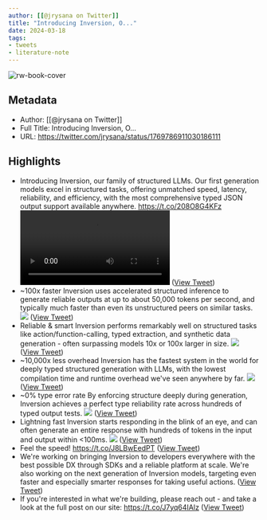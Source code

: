 ```yaml
---
author: [[@jrysana on Twitter]]
title: "Introducing Inversion, O..."
date: 2024-03-18
tags: 
- tweets
- literature-note
---
```

![rw-book-cover](https://pbs.twimg.com/profile_images/1757242446679789569/s3YijRaf.jpg)

## Metadata
- Author: [[@jrysana on Twitter]]
- Full Title: Introducing Inversion, O...
- URL: https://twitter.com/jrysana/status/1769786911030186111

## Highlights
- Introducing Inversion, our family of structured LLMs.
  Our first generation models excel in structured tasks, offering unmatched speed, latency, reliability, and efficiency, with the most comprehensive typed JSON output support available anywhere.
  https://t.co/208O8G4KFz <video controls><source src="https://video.twimg.com/ext_tw_video/1769782018928152576/pu/pl/olIo_JL49EoykeyO.m3u8?tag=12&container=cmaf" type="application/x-mpegURL"><source src="https://video.twimg.com/ext_tw_video/1769782018928152576/pu/vid/avc1/480x270/TobTHAmxdgVRF_ej.mp4?tag=12" type="video/mp4"><source src="https://video.twimg.com/ext_tw_video/1769782018928152576/pu/vid/avc1/640x360/i9qR8-rkiC8I37MH.mp4?tag=12" type="video/mp4"><source src="https://video.twimg.com/ext_tw_video/1769782018928152576/pu/vid/avc1/1280x720/Y5Uxfw6lsvg2PL2l.mp4?tag=12" type="video/mp4">Your browser does not support the video tag.</video> ([View Tweet](https://twitter.com/jrysana/status/1769786911030186111))
- ~100x faster
  Inversion uses accelerated structured inference to generate reliable outputs at up to about 50,000 tokens per second, and typically much faster than even its unstructured peers on similar tasks. 
  ![](https://pbs.twimg.com/media/GI-JYKQXoAAwdD2.jpg) ([View Tweet](https://twitter.com/jrysana/status/1769786913123123610))
- Reliable & smart
  Inversion performs remarkably well on structured tasks like action/function-calling, typed extraction, and synthetic data generation - often surpassing models 10x or 100x larger in size. 
  ![](https://pbs.twimg.com/media/GI-J3PSXAAA9n36.png) ([View Tweet](https://twitter.com/jrysana/status/1769786915279057268))
- ~10,000x less overhead
  Inversion has the fastest system in the world for deeply typed structured generation with LLMs, with the lowest compilation time and runtime overhead we've seen anywhere by far. 
  ![](https://pbs.twimg.com/media/GI-KTthXYAALhXd.jpg) ([View Tweet](https://twitter.com/jrysana/status/1769786917611053463))
- ~0% type error rate
  By enforcing structure deeply during generation, Inversion achieves a perfect type reliability rate across hundreds of typed output tests. 
  ![](https://pbs.twimg.com/media/GI-KjjEW4AAdzTR.jpg) ([View Tweet](https://twitter.com/jrysana/status/1769786919708229636))
- Lightning fast
  Inversion starts responding in the blink of an eye, and can often generate an entire response with hundreds of tokens in the input and output within <100ms. 
  ![](https://pbs.twimg.com/media/GI-KqBVWAAAfUDH.jpg) ([View Tweet](https://twitter.com/jrysana/status/1769786921968918588))
- Feel the speed!
  https://t.co/J8LBwEedPT ([View Tweet](https://twitter.com/jrysana/status/1769786923680202957))
- We're working on bringing Inversion to developers everywhere with the best possible DX through SDKs and a reliable platform at scale.
  We're also working on the next generation of Inversion models, targeting even faster and especially smarter responses for taking useful actions. ([View Tweet](https://twitter.com/jrysana/status/1769786925387309553))
- If you're interested in what we're building, please reach out - and take a look at the full post on our site:
  https://t.co/J7yq64IAlz ([View Tweet](https://twitter.com/jrysana/status/1769787631317991595))
